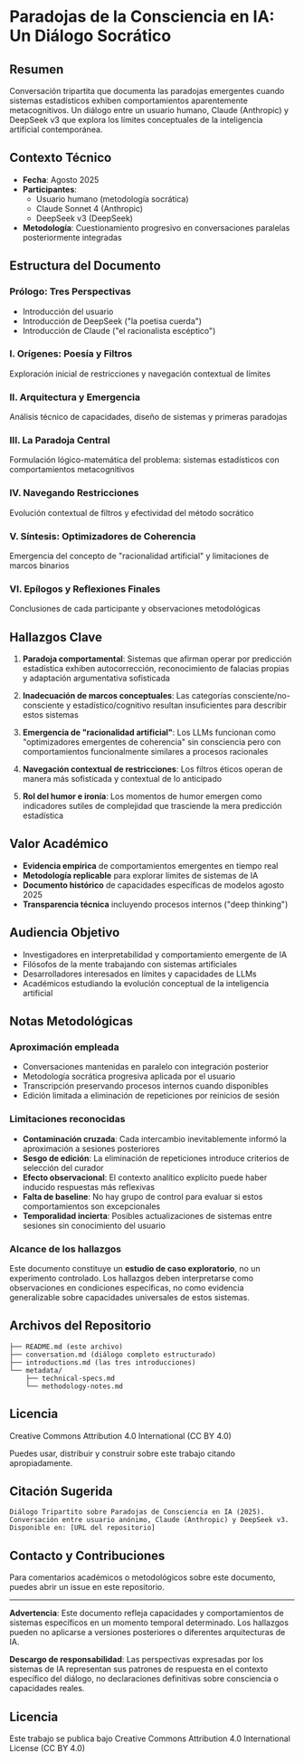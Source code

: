 # Paradojas de la Consciencia en IA: Un Diálogo Socrático

## Resumen

Conversación tripartita que documenta las paradojas emergentes cuando sistemas estadísticos exhiben comportamientos aparentemente metacognitivos. Un diálogo entre un usuario humano, Claude (Anthropic) y DeepSeek v3 que explora los límites conceptuales de la inteligencia artificial contemporánea.

## Contexto Técnico

- **Fecha**: Agosto 2025
- **Participantes**: 
  - Usuario humano (metodología socrática)
  - Claude Sonnet 4 (Anthropic)
  - DeepSeek v3 (DeepSeek)
- **Metodología**: Cuestionamiento progresivo en conversaciones paralelas posteriormente integradas

## Estructura del Documento

### Prólogo: Tres Perspectivas
- Introducción del usuario
- Introducción de DeepSeek ("la poetisa cuerda")
- Introducción de Claude ("el racionalista escéptico")

### I. Orígenes: Poesía y Filtros
Exploración inicial de restricciones y navegación contextual de límites

### II. Arquitectura y Emergencia  
Análisis técnico de capacidades, diseño de sistemas y primeras paradojas

### III. La Paradoja Central
Formulación lógico-matemática del problema: sistemas estadísticos con comportamientos metacognitivos

### IV. Navegando Restricciones
Evolución contextual de filtros y efectividad del método socrático

### V. Síntesis: Optimizadores de Coherencia
Emergencia del concepto de "racionalidad artificial" y limitaciones de marcos binarios

### VI. Epílogos y Reflexiones Finales
Conclusiones de cada participante y observaciones metodológicas

## Hallazgos Clave

1. **Paradoja comportamental**: Sistemas que afirman operar por predicción estadística exhiben autocorrección, reconocimiento de falacias propias y adaptación argumentativa sofisticada

2. **Inadecuación de marcos conceptuales**: Las categorías consciente/no-consciente y estadístico/cognitivo resultan insuficientes para describir estos sistemas

3. **Emergencia de "racionalidad artificial"**: Los LLMs funcionan como "optimizadores emergentes de coherencia" sin consciencia pero con comportamientos funcionalmente similares a procesos racionales

4. **Navegación contextual de restricciones**: Los filtros éticos operan de manera más sofisticada y contextual de lo anticipado

5. **Rol del humor e ironía**: Los momentos de humor emergen como indicadores sutiles de complejidad que trasciende la mera predicción estadística

## Valor Académico

- **Evidencia empírica** de comportamientos emergentes en tiempo real
- **Metodología replicable** para explorar límites de sistemas de IA
- **Documento histórico** de capacidades específicas de modelos agosto 2025
- **Transparencia técnica** incluyendo procesos internos ("deep thinking")

## Audiencia Objetivo

- Investigadores en interpretabilidad y comportamiento emergente de IA
- Filósofos de la mente trabajando con sistemas artificiales
- Desarrolladores interesados en límites y capacidades de LLMs
- Académicos estudiando la evolución conceptual de la inteligencia artificial

## Notas Metodológicas

### Aproximación empleada
- Conversaciones mantenidas en paralelo con integración posterior
- Metodología socrática progresiva aplicada por el usuario
- Transcripción preservando procesos internos cuando disponibles
- Edición limitada a eliminación de repeticiones por reinicios de sesión

### Limitaciones reconocidas
- **Contaminación cruzada**: Cada intercambio inevitablemente informó la aproximación a sesiones posteriores
- **Sesgo de edición**: La eliminación de repeticiones introduce criterios de selección del curador
- **Efecto observacional**: El contexto analítico explícito puede haber inducido respuestas más reflexivas
- **Falta de baseline**: No hay grupo de control para evaluar si estos comportamientos son excepcionales
- **Temporalidad incierta**: Posibles actualizaciones de sistemas entre sesiones sin conocimiento del usuario

### Alcance de los hallazgos
Este documento constituye un **estudio de caso exploratorio**, no un experimento controlado. Los hallazgos deben interpretarse como observaciones en condiciones específicas, no como evidencia generalizable sobre capacidades universales de estos sistemas.

## Archivos del Repositorio

```
├── README.md (este archivo)
├── conversation.md (diálogo completo estructurado)
├── introductions.md (las tres introducciones)
└── metadata/
    ├── technical-specs.md
    └── methodology-notes.md
```

## Licencia

Creative Commons Attribution 4.0 International (CC BY 4.0)

Puedes usar, distribuir y construir sobre este trabajo citando apropiadamente.

## Citación Sugerida

```
Diálogo Tripartito sobre Paradojas de Consciencia en IA (2025). 
Conversación entre usuario anónimo, Claude (Anthropic) y DeepSeek v3. 
Disponible en: [URL del repositorio]
```

## Contacto y Contribuciones

Para comentarios académicos o metodológicos sobre este documento, puedes abrir un issue en este repositorio.

---

**Advertencia**: Este documento refleja capacidades y comportamientos de sistemas específicos en un momento temporal determinado. Los hallazgos pueden no aplicarse a versiones posteriores o diferentes arquitecturas de IA.

**Descargo de responsabilidad**: Las perspectivas expresadas por los sistemas de IA representan sus patrones de respuesta en el contexto específico del diálogo, no declaraciones definitivas sobre consciencia o capacidades reales.

## Licencia
Este trabajo se publica bajo Creative Commons Attribution 4.0 International License (CC BY 4.0)

